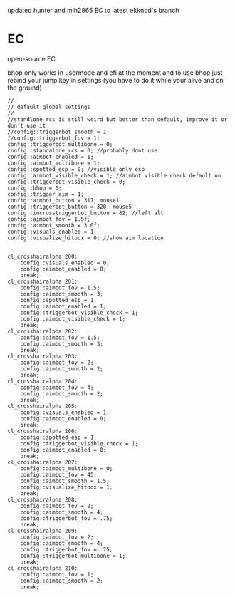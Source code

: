 updated hunter and mlh2865 EC to latest ekknod's branch 

# EC
open-source EC


bhop only works in usermode and efi at the moment and to use bhop just rebind your jump key in settings (you have to do it while your alive and on the ground)

	//
	// default global settings
	//
	//standlone rcs is still weird but better than default, improve it or don't use it
 	//config::triggerbot_smooth = 1; 
	//config::triggerbot_fov = 1; 
	config::triggerbot_multibone = 0; 
	config::standalone_rcs = 0; //probably dont use
	config::aimbot_enabled = 1;
	config::aimbot_multibone = 1; 
	config::spotted_esp = 0; //visible only esp
	config::aimbot_visible_check = 1; //aimbot visible check default on
	config::triggerbot_visible_check = 0;
	config::bhop = 0;
	config::trigger_aim = 1;
	config::aimbot_button = 317; mouse1
	config::triggerbot_button = 320; mouse5
	config::incrosstriggerbot_button = 82; //left alt
	config::aimbot_fov = 1.5f;
	config::aimbot_smooth = 3.0f;
	config::visuals_enabled = 1;
	config::visualize_hitbox = 0; //show aim location

 
	cl_crosshairalpha 200:
		config::visuals_enabled = 0;
		config::aimbot_enabled = 0;
		break;
	cl_crosshairalpha 201:
		config::aimbot_fov = 1.5;
		config::aimbot_smooth = 3;
		config::spotted_esp = 1;
		config::aimbot_enabled = 1;
		config::triggerbot_visible_check = 1;
		config::aimbot_visible_check = 1;
		break;
	cl_crosshairalpha 202:
		config::aimbot_fov = 1.5;
		config::aimbot_smooth = 3;
		break;
	cl_crosshairalpha 203:
		config::aimbot_fov = 2;
		config::aimbot_smooth = 2;
		break;
	cl_crosshairalpha 204:
		config::aimbot_fov = 4;
		config::aimbot_smooth = 2;
		break;
	cl_crosshairalpha 205:
		config::visuals_enabled = 1;
		config::aimbot_enabled = 0;
		break;
	cl_crosshairalpha 206:
		config::spotted_esp = 1;
		config::triggerbot_visible_check = 1;
		config::aimbot_enabled = 0;
		break;
	cl_crosshairalpha 207:
		config::aimbot_multibone = 0;
		config::aimbot_fov = 45;
		config::aimbot_smooth = 1.5;
		config::visualize_hitbox = 1;
		break;
	cl_crosshairalpha 208:
		config::aimbot_fov = 2;
		config::aimbot_smooth = 4;
		config::triggerbot_fov = .75;
		break;
	cl_crosshairalpha 209:
		config::aimbot_fov = 2;
		config::aimbot_smooth = 4;
		config::triggerbot_fov = .75;
		config::triggerbot_multibone = 1;
		break;
	cl_crosshairalpha 210:
		config::aimbot_fov = 1;
		config::aimbot_smooth = 2;
		break;
	
